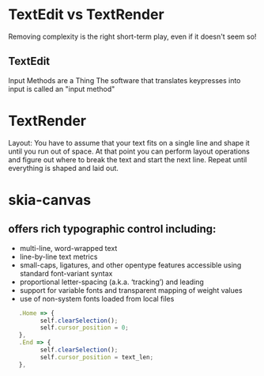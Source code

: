 # TextEdit vs TextRender
Removing complexity is the right short-term play, even if it doesn't seem so!

## TextEdit
Input Methods are a Thing
The software that translates keypresses into input is called an "input method" 

# TextRender
Layout:
You have to assume that your text fits on a single line and shape it until you run out of space. At that point you can perform layout operations and figure out where to break the text and start the next line. Repeat until everything is shaped and laid out.

# skia-canvas
## offers rich typographic control including:

  - multi-line, word-wrapped text
  - line-by-line text metrics
  - small-caps, ligatures, and other opentype features accessible using standard font-variant syntax
  - proportional letter-spacing (a.k.a. ‘tracking’) and leading
  - support for variable fonts and transparent mapping of weight values
  - use of non-system fonts loaded from local files



```js
   .Home => {
         self.clearSelection();
         self.cursor_position = 0;
   },
   .End => {
         self.clearSelection();
         self.cursor_position = text_len;
   },
```